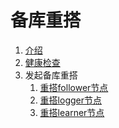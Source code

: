 备库重搭
============
1. [介绍](./rebuild.md)
2. [健康检查](./health_check.md)
3. 发起备库重搭
   1. [重搭follower节点](./rebuild_follower.md)
   2. [重搭logger节点](./rebuild_logger.md)
   3. [重搭learner节点](./rebuild_learner.md)